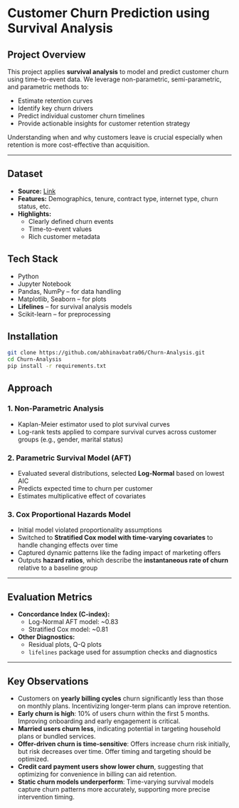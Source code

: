 
# Customer Churn Prediction using Survival Analysis

## Project Overview
This project applies **survival analysis** to model and predict customer churn using time-to-event data. We leverage non-parametric, semi-parametric, and parametric methods to:

- Estimate retention curves  
- Identify key churn drivers  
- Predict individual customer churn timelines  
- Provide actionable insights for customer retention strategy  

Understanding when and why customers leave is crucial especially when retention is more cost-effective than acquisition.

---

## Dataset
- **Source:** [Link](https://www.mavenanalytics.io/data-playground/telecom-customer-churn?order=date_added%2Cdesc&search=churn)  
- **Features:** Demographics, tenure, contract type, internet type, churn status, etc.  
- **Highlights:**
  - Clearly defined churn events
  - Time-to-event values
  - Rich customer metadata
 
## Tech Stack

- Python  
- Jupyter Notebook  
- Pandas, NumPy – for data handling  
- Matplotlib, Seaborn – for plots  
- **Lifelines** – for survival analysis models  
- Scikit-learn – for preprocessing    

## Installation

```bash
git clone https://github.com/abhinavbatra06/Churn-Analysis.git
cd Churn-Analysis
pip install -r requirements.txt
```

## Approach

### 1. Non-Parametric Analysis
- Kaplan-Meier estimator used to plot survival curves  
- Log-rank tests applied to compare survival curves across customer groups (e.g., gender, marital status)

### 2. Parametric Survival Model (AFT)
- Evaluated several distributions, selected **Log-Normal** based on lowest AIC  
- Predicts expected time to churn per customer  
- Estimates multiplicative effect of covariates

### 3. Cox Proportional Hazards Model
- Initial model violated proportionality assumptions  
- Switched to **Stratified Cox model with time-varying covariates** to handle changing effects over time  
- Captured dynamic patterns like the fading impact of marketing offers  
- Outputs **hazard ratios**, which describe the **instantaneous rate of churn** relative to a baseline group 

---

## Evaluation Metrics

- **Concordance Index (C-index):**
  - Log-Normal AFT model: ~0.83  
  - Stratified Cox model: ~0.81  
- **Other Diagnostics:**
  - Residual plots, Q-Q plots  
  - `lifelines` package used for assumption checks and diagnostics

---

## Key Observations

- Customers on **yearly billing cycles** churn significantly less than those on monthly plans. Incentivizing longer-term plans can improve retention.
- **Early churn is high**: 10% of users churn within the first 5 months. Improving onboarding and early engagement is critical.
- **Married users churn less**, indicating potential in targeting household plans or bundled services.
- **Offer-driven churn is time-sensitive**: Offers increase churn risk initially, but risk decreases over time. Offer timing and targeting should be optimized.
- **Credit card payment users show lower churn**, suggesting that optimizing for convenience in billing can aid retention.
- **Static churn models underperform**: Time-varying survival models capture churn patterns more accurately, supporting more precise intervention timing.




